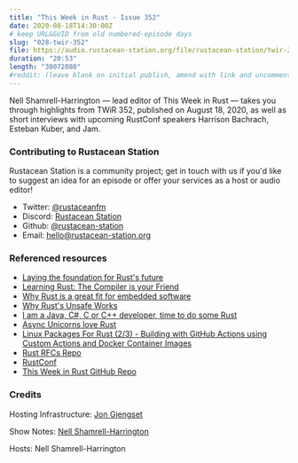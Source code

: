 ```yaml
---
title: "This Week in Rust - Issue 352"
date: 2020-08-18T14:30:00Z
# keep URL&GUID from old numbered-episode days
slug: "028-twir-352"
file: https://audio.rustacean-station.org/file/rustacean-station/twir-2020-08-19.mp3
duration: "20:53"
length: "30072080"
#reddit: (leave blank on initial publish, amend with link and uncomment this line after Reddit thread has been posted)
---
```


Nell Shamrell-Harrington — lead editor of This Week in Rust — takes you through highlights from TWiR 352, published on August 18, 2020, as well as short interviews with upcoming RustConf speakers Harrison Bachrach, Esteban Kuber, and Jam.

<!--
The episode introduction goes here.
The first paragraph should ideally be short, and is used in various
places as a "short description" for the episode. Any subsequent
paragraphs show up as "expanded description".
-->

### Contributing to Rustacean Station

<!-- You can probably leave this as-is -->

Rustacean Station is a community project; get in touch with us if you'd like to suggest an idea for an episode or offer your services as a host or audio editor!

 - Twitter: [@rustaceanfm](https://twitter.com/rustaceanfm)
 - Discord: [Rustacean Station](https://discord.gg/cHc3Gyc)
 - Github: [@rustacean-station](https://github.com/rustacean-station/)
 - Email: [hello@rustacean-station.org](mailto:hello@rustacean-station.org)

### Referenced resources

* [Laying the foundation for Rust's future](https://blog.rust-lang.org/2020/08/18/laying-the-foundation-for-rusts-future.html)
* [Learning Rust: The Compiler is your Friend](https://ferrous-systems.com/blog/the-compiler-is-your-friend/)
* [Why Rust is a great fit for embedded software](https://tweedegolf.nl/blog/39/why-rust-is-a-great-fit-for-embedded-software)
* [Why Rust's Unsafe Works](https://jam1.re/blog/why-rusts-unsafe-works)
* [I am a Java, C#, C or C++ developer, time to do some Rust](https://fasterthanli.me/articles/i-am-a-java-csharp-c-or-cplusplus-dev-time-to-do-some-rust)
* [Async Unicorns love Rust](https://blog.kdubovikov.ml/articles/rust/async-unicorns-love-rust)
* [Linux Packages For Rust (2/3) - Building with GitHub Actions using Custom Actions and Docker Container Images](https://ebbflow.io/blog/vending-linux-2)
* [Rust RFCs Repo](https://github.com/rust-lang/rfcs)
* [RustConf](https://rustconf.com/)
* [This Week in Rust GitHub Repo](https://github.com/emberian/this-week-in-rust/)

### Credits

Hosting Infrastructure: [Jon Gjengset](https://twitter.com/jonhoo/)

Show Notes: [Nell Shamrell-Harrington](https://twitter.com/nellshamrell)

Hosts: Nell Shamrell-Harrington
